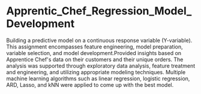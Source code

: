 # Apprentic_Chef_Regression_Model_Development
Building a predictive model on a continuous response variable (Y-variable). This assignment encompasses feature engineering, model preparation, variable selection, 
and model development.Provided insights based on Apprentice Chef's data on their customers and their unique orders. The analysis was supported through exploratory 
data analysis, feature treatment and engineering, and utilizing appropriate modeling techniques. Multiple machine learning algorithms such as linear regression, 
logistic regression, ARD, Lasso, and kNN were applied to come up with the best model.
